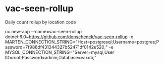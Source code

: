 # vac-seen-rollup
Daily count rollup by location code

 oc new-app --name=vac-seen-rollup dotnet:6.0~https://github.com/donschenck/vac-seen-rollup -e MARTEN_CONNECTION_STRING="Host=postgresql;Username=postgres;Password=7f986df431344327b52471df0142e520;" -e MYSQL_CONNECTION_STRING="Server=mysql;User ID=root;Password=admin;Database=vaxdb;"